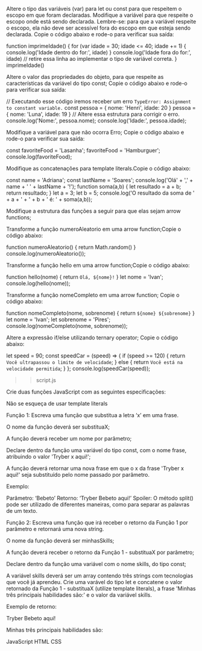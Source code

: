 Altere o tipo das variáveis (var) para let ou const para que respeitem o escopo em que foram declaradas.
Modifique a variável para que respeite o escopo onde está sendo declarada. Lembre-se: para que a variável respeite o escopo, ela não deve ser acessível fora do escopo em que esteja sendo declarada. Copie o código abaixo e rode-o para verificar sua saída:

function imprimeIdade() {
for (var idade = 30; idade <= 40; idade += 1) {
console.log('Idade dentro do for:', idade)
}
console.log('Idade fora do for:', idade) // retire essa linha ao implementar o tipo de variável correta.
}
imprimeIdade()

Altere o valor das propriedades do objeto, para que respeite as características da variável do tipo const; Copie o código abaixo e rode-o para verificar sua saída:

// Executando esse código iremos receber um erro `TypeError: Assignment to constant variable.`
const pessoa = {
nome: 'Henri',
idade: 20
}
pessoa = {
nome: 'Luna',
idade: 19
} // Altere essa estrutura para corrigir o erro.
console.log('Nome:', pessoa.nome);
console.log('Idade:', pessoa.idade);

Modifique a variável para que não ocorra Erro; Copie o código abaixo e rode-o para verificar sua saída:

const favoriteFood = 'Lasanha';
favoriteFood = 'Hamburguer';
console.log(favoriteFood);

Modifique as concatenações para template literals.Copie o código abaixo:

const name = 'Adriana';
const lastName = 'Soares';
console.log('Olá' + ',' + name + ' ' + lastName + '!');
function soma(a,b) {
let resultado = a + b;
return resultado;
}
let a = 3;
let b = 5;
console.log('O resultado da soma de ' + a + ' + ' + b + ' é: ' + soma(a,b));

Modifique a estrutura das funções a seguir para que elas sejam arrow functions;

Transforme a função numeroAleatorio em uma arrow function;Copie o código abaixo:

function numeroAleatorio() {
return Math.random()
}
console.log(numeroAleatorio());

Transforme a função hello em uma arrow function;Copie o código abaixo:

function hello(nome) {
return `Olá, ${nome}!`
}
let nome = 'Ivan';
console.log(hello(nome));

Transforme a função nomeCompleto em uma arrow function; Copie o código abaixo:

function nomeCompleto(nome, sobrenome) {
return `${nome} ${sobrenome}`
}
let nome = 'Ivan';
let sobrenome = 'Pires';
console.log(nomeCompleto(nome, sobrenome));

Altere a expressão if/else utilizando ternary operator; Copie o código abaixo:

let speed = 90;
const speedCar = (speed) => {
if (speed >= 120) {
return `Você ultrapassou o limite de velocidade`;
} else {
return `Você está na velocidade permitida`;
}
};
console.log(speedCar(speed));

>>script.js

Crie duas funções JavaScript com as seguintes especificações:

Não se esqueça de usar template literals

Função 1: Escreva uma função que substitua a letra ‘x’ em uma frase.

O nome da função deverá ser substituaX;

A função deverá receber um nome por parâmetro;

Declare dentro da função uma variável do tipo const, com o nome frase, atribuindo o valor 'Tryber x aqui!';

A função deverá retornar uma nova frase em que o x da frase 'Tryber x aqui!' seja substituído pelo nome passado por parâmetro.

Exemplo:

Parâmetro: ‘Bebeto’
Retorno: ‘Tryber Bebeto aqui!’
Spoiler: O método split() pode ser utilizado de diferentes maneiras, como para separar as palavras de um texto.

Função 2: Escreva uma função que irá receber o retorno da Função 1 por parâmetro e retornará uma nova string.

O nome da função deverá ser minhasSkills;

A função deverá receber o retorno da Função 1 - substituaX por parâmetro;

Declare dentro da função uma variável com o nome skills, do tipo const;

A variável skills deverá ser um array contendo três strings com tecnologias que você já aprendeu.
Crie uma varável do tipo let e concatene o valor retornado da Função 1 - substituaX (utilize template literals), a frase 'Minhas três principais habilidades são:' e o valor da variável skills.

Exemplo de retorno:

Tryber Bebeto aqui!

Minhas três principais habilidades são:

JavaScript
HTML
CSS